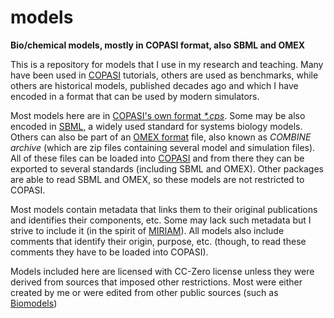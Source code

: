 # models
**Bio/chemical models, mostly in COPASI format, also SBML and OMEX**

This is a repository for models that I use in my research and teaching. Many have been used in [COPASI](https://copasi.org) tutorials, others are used as benchmarks, while others are historical models, published decades ago and which I have encoded in a format that can be used by modern simulators.

Most models here are in [COPASI's own format _*.cps_](https://copasi.org/Support/Technical_Documentation/File_Format/). Some may be also encoded in [SBML](https://www.sbml.org/), a widely used standard for systems biology models. Others can also be part of an [OMEX format](https://combinearchive.org/index/) file, also known as _COMBINE archive_ (which are zip files containing several model and simulation files). All of these files can be loaded into [COPASI](https://copasi.org) and from there they can be exported to several standards (including SBML and OMEX). Other packages are able to read SBML and OMEX, so these models are not restricted to COPASI.

Most models contain metadata that links them to their original publications and identifies their components, etc. Some may lack such metadata but I strive to include it (in the spirit of [MIRIAM](https://doi.org10.1038/nbt1156)). All models also include comments that identify their origin, purpose, etc. (though, to read these comments they have to be loaded into COPASI).

Models included here are licensed with CC-Zero license unless they were derived from sources that imposed other restrictions. Most were either created by me or were edited from other public sources (such as [Biomodels](https://www.ebi.ac.uk/biomodels/))
